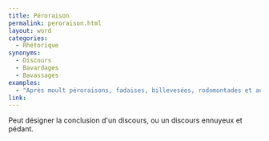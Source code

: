 ```yaml
---
title: Péroraison
permalink: peroraison.html
layout: word
categories:
  - Rhétorique
synonyms:
  - Discours
  - Bavardages
  - Bavassages
examples:
  - "Après moult péroraisons, fadaises, billevesées, rodomontades et autres coquecigrues, nous pouvons reprendre le cours de la vie normale..."
link: 
---
```


Peut désigner la conclusion d'un discours, ou un discours ennuyeux et pédant.

